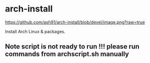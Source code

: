 # arch-install

https://github.com/ash91/arch-install/blob/devel/image.png?raw=true

Install Arch Linux & packages.

## Note script is not ready to run !!! please run commands from archscript.sh manually
